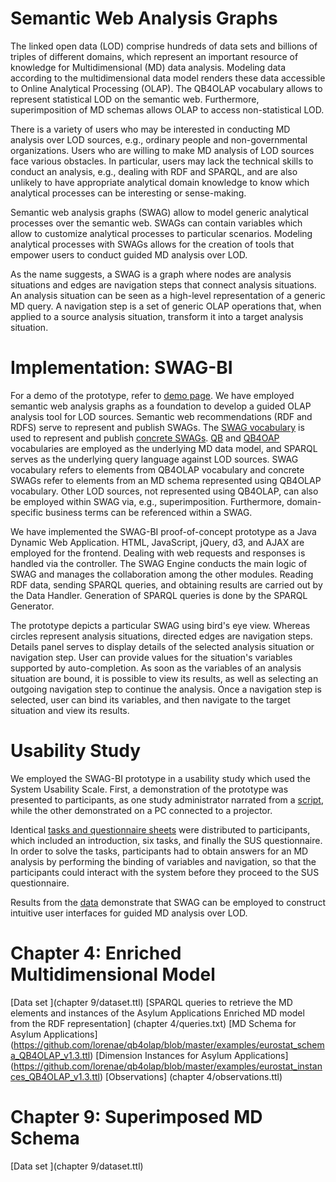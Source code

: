 # Semantic Web Analysis Graphs

The linked open data (LOD) comprise hundreds of data sets and billions of triples of different domains, which represent an important resource of knowledge for Multidimensional (MD) data analysis.
Modeling data according to the multidimensional data model renders these data accessible to Online Analytical Processing (OLAP).
The QB4OLAP vocabulary allows to represent statistical LOD on the semantic web.
Furthermore, superimposition of MD schemas allows OLAP to access non-statistical LOD.

There is a variety of users who may be interested in conducting MD analysis over LOD sources, e.g., ordinary people and non-governmental organizations.
Users who are willing to make MD analysis of LOD sources face various obstacles.
In particular, users may lack the technical skills to conduct an analysis, e.g., dealing with RDF and SPARQL, and are also unlikely to have appropriate analytical domain knowledge to know which analytical processes can be interesting or sense-making.

Semantic web analysis graphs (SWAG) allow to model generic analytical processes over the semantic web.
SWAGs can contain variables which allow to customize analytical processes to particular scenarios.
Modeling analytical processes with SWAGs allows for the creation of tools that empower users to conduct guided MD analysis over LOD.

As the name suggests, a SWAG is a graph where nodes are analysis situations and edges are navigation steps that connect analysis situations.
An analysis situation can be seen as a high-level representation of a generic MD query.
A navigation step is a set of generic OLAP operations that, when applied to a source analysis situation, transform it into a target analysis situation.

# Implementation: SWAG-BI

For a demo of the prototype, refer to [demo page](demo.md).
We have employed semantic web analysis graphs as a foundation to develop a guided OLAP analysis tool for LOD sources.
Semantic web recommendations (RDF and RDFS) serve to represent and publish SWAGs.
The [SWAG vocabulary](https://github.com/swag-bi/swag/blob/master/src/main/webapp/WEB-INF/resources/AG.ttl) is used to represent and publish [concrete SWAGs](https://github.com/swag-bi/swag/blob/master/src/main/webapp/WEB-INF/resources/Uploaded/AGs/eurostat_AG_AMCIS2021.ttl).
[QB](https://raw.githubusercontent.com/UKGovLD/publishing-statistical-data/master/specs/src/main/vocab/cube.ttl) and [QB4OAP](https://github.com/lorenae/qb4olap/blob/master/rdf/qb4olap.ttl) vocabularies are employed as the underlying MD data model, and SPARQL serves as the underlying query language against LOD sources.
SWAG vocabulary refers to elements from QB4OLAP vocabulary and concrete SWAGs refer to elements from an MD schema represented using QB4OLAP vocabulary.
Other LOD sources, not represented using QB4OLAP, can also be employed within SWAG via, e.g., superimposition.
Furthermore, domain-specific business terms can be referenced within a SWAG.

We have implemented the SWAG-BI proof-of-concept prototype as a Java Dynamic Web Application.
HTML, JavaScript, jQuery, d3, and AJAX are employed for the frontend.
Dealing with web requests and responses is handled via the controller.
The SWAG Engine conducts the main logic of SWAG and manages the collaboration among the other modules.
Reading RDF data, sending SPARQL queries, and obtaining results are carried out by the Data Handler.
Generation of SPARQL queries is done by the SPARQL Generator.

The prototype depicts a particular SWAG using bird's eye view.
Whereas circles represent analysis situations, directed edges are navigation steps.
Details panel serves to display details of the selected analysis situation or navigation step.
User can provide values for the situation's variables supported by auto-completion.
As soon as the variables of an analysis situation are bound, it is possible to view its results, as well as selecting an outgoing navigation step to continue the analysis.
Once a navigation step is selected, user can bind its variables, and then navigate to the target situation and view its results.

# Usability Study
We employed the SWAG-BI prototype in a usability study which used the System Usability Scale.
First, a demonstration of the prototype was presented to participants, as one study administrator narrated from a [script](usability/script.pdf), while the other demonstrated on a PC connected to a projector.

Identical [tasks and questionnaire sheets](usability/questionnaire.pdf) were distributed to participants, which included an introduction, six tasks, and finally the SUS questionnaire.
In order to solve the tasks, participants had to obtain answers for an MD analysis by performing the binding of variables and navigation, so that the participants could interact with the system before they proceed to the SUS questionnaire.

Results from the [data](usability/data.csv) demonstrate that SWAG can be employed to construct intuitive user interfaces for guided MD analysis over LOD.


# Chapter 4: Enriched Multidimensional Model
[Data set ](chapter 9/dataset.ttl) 
[SPARQL queries to retrieve the MD elements and instances of the Asylum Applications Enriched MD model from the RDF representation] (chapter 4/queries.txt)
[MD Schema for Asylum Applications] (https://github.com/lorenae/qb4olap/blob/master/examples/eurostat_schema_QB4OLAP_v1.3.ttl)
[Dimension Instances for Asylum Applications] (https://github.com/lorenae/qb4olap/blob/master/examples/eurostat_instances_QB4OLAP_v1.3.ttl)
[Observations] (chapter 4/observations.ttl)

# Chapter 9: Superimposed MD Schema
[Data set ](chapter 9/dataset.ttl) 